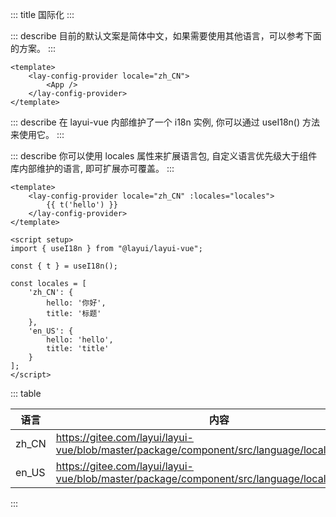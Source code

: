 ::: title 国际化
:::

::: describe 目前的默认文案是简体中文，如果需要使用其他语言，可以参考下面的方案。
:::

```vue
<template>
    <lay-config-provider locale="zh_CN">
        <App />
    </lay-config-provider>
</template>
```

::: describe 在 layui-vue 内部维护了一个 i18n 实例, 你可以通过 useI18n() 方法来使用它。
:::

::: describe 你可以使用 locales 属性来扩展语言包, 自定义语言优先级大于组件库内部维护的语言, 即可扩展亦可覆盖。
:::

```vue
<template>
    <lay-config-provider locale="zh_CN" :locales="locales">
        {{ t('hello') }}
    </lay-config-provider>
</template>

<script setup>
import { useI18n } from "@layui/layui-vue";

const { t } = useI18n();

const locales = [
    'zh_CN': {
        hello: '你好',
        title: '标题'
    },
    'en_US': {
        hello: 'hello',
        title: 'title'
    }
];
</script>
```
::: table

| 语言        | 内容                |
|-------------|-------------------------|
| zh_CN  | https://gitee.com/layui/layui-vue/blob/master/package/component/src/language/locales/zh_CN.ts |
| en_US  | https://gitee.com/layui/layui-vue/blob/master/package/component/src/language/locales/en_US.ts |

:::